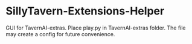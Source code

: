 # SillyTavern-Extensions-Helper
GUI for TavernAI-extras.
Place play.py in TavernAI-extras folder. The file may create a config for future convenience.
